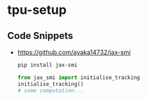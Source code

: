 # tpu-setup

## Code Snippets

* https://github.com/ayaka14732/jax-smi
  ```bash
  pip install jax-smi
  ```
  
  ```python
  from jax_smi import initialise_tracking
  initialise_tracking()
  # some computation...
  ```
